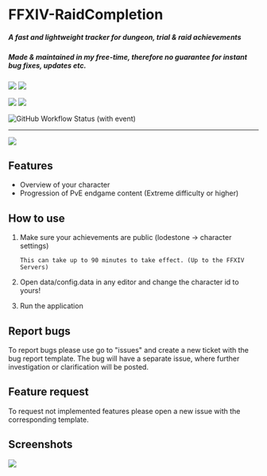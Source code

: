 # FFXIV-RaidCompletion
##### A fast and lightweight tracker for dungeon, trial & raid achievements
##### Made & maintained in my free-time, therefore no guarantee for instant bug fixes, updates etc.
![](https://img.shields.io/badge/Current%20Version-1.2.2-green?style=for-the-badge&logo=git)
![](https://img.shields.io/badge/Game%20Version-6.4-blue?style=for-the-badge&logo=)

![](https://img.shields.io/badge/Windows-1.2.2-green?style=for-the-badge&logo=windows)
![](https://img.shields.io/badge/Linux-1.2.2-green?style=for-the-badge&logo=linux)

![GitHub Workflow Status (with event)](https://img.shields.io/github/actions/workflow/status/dubskysteam/FFXIV-RaidCompletion/.github%2Fworkflows%2Frust.yml?style=for-the-badge)

___
[![](https://img.shields.io/badge/Download-Latest-blue?style=for-the-badge&logo=)](https://github.com/DubskySteam/FFXIV-RaidCompletion/releases/)
## Features
- Overview of your character
- Progression of PvE endgame content (Extreme difficulty or higher)
## How to use
1. Make sure your achievements are public (lodestone -> character settings)
   
   ```This can take up to 90 minutes to take effect. (Up to the FFXIV Servers)```
2. Open data/config.data in any editor and change the character id to yours!
3. Run the application
## Report bugs
To report bugs please use go to "issues" and create a new ticket with the bug report template.
The bug will have a separate issue, where further investigation or clarification will be posted.
## Feature request
To request not implemented features please open a new issue with the corresponding template.
## Screenshots
![](media/readme_screenshot.png)
